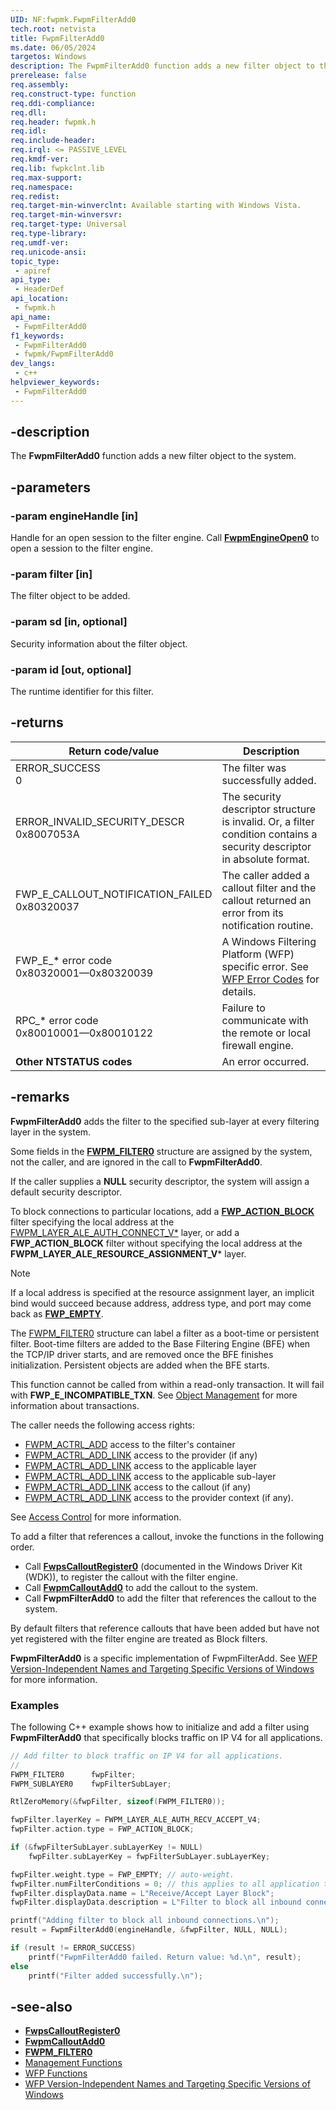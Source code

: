 ```yaml
---
UID: NF:fwpmk.FwpmFilterAdd0
tech.root: netvista
title: FwpmFilterAdd0
ms.date: 06/05/2024
targetos: Windows
description: The FwpmFilterAdd0 function adds a new filter object to the system.
prerelease: false
req.assembly: 
req.construct-type: function
req.ddi-compliance: 
req.dll: 
req.header: fwpmk.h
req.idl: 
req.include-header: 
req.irql: <= PASSIVE_LEVEL
req.kmdf-ver: 
req.lib: fwpkclnt.lib
req.max-support: 
req.namespace: 
req.redist: 
req.target-min-winverclnt: Available starting with Windows Vista.
req.target-min-winversvr: 
req.target-type: Universal
req.type-library: 
req.umdf-ver: 
req.unicode-ansi: 
topic_type:
 - apiref
api_type:
 - HeaderDef
api_location:
 - fwpmk.h
api_name:
 - FwpmFilterAdd0
f1_keywords:
 - FwpmFilterAdd0
 - fwpmk/FwpmFilterAdd0
dev_langs:
 - c++
helpviewer_keywords:
 - FwpmFilterAdd0
---
```


## -description

The **FwpmFilterAdd0** function adds a new filter object to the system.

## -parameters

### -param engineHandle [in]

Handle for an open session to the filter engine. Call **[FwpmEngineOpen0](nf-fwpmk-fwpmengineopen0.md)** to open a session to the filter engine.

### -param filter [in]

The filter object to be added.

### -param sd [in, optional]

Security information about the filter object.

### -param id [out, optional]

The runtime identifier for this filter.

## -returns

| Return code/value | Description |
| ----------------- | ----------- |
| ERROR_SUCCESS<br>0 | The filter was successfully added. |
| ERROR_INVALID_SECURITY_DESCR<br>0x8007053A | The security descriptor structure is invalid. Or, a filter condition contains a security descriptor in absolute format. |
| FWP_E_CALLOUT_NOTIFICATION_FAILED<br>0x80320037 | The caller added a callout filter and the callout returned an error from its notification routine. |
| FWP_E_* error code<br>0x80320001—0x80320039 | A Windows Filtering Platform (WFP) specific error. See [WFP Error Codes](/windows/desktop/FWP/wfp-error-codes) for details. |
| RPC_* error code<br>0x80010001—0x80010122 | Failure to communicate with the remote or local firewall engine. |
| **Other NTSTATUS codes** | An error occurred. |

## -remarks

**FwpmFilterAdd0** adds the filter to the specified sub-layer at every filtering layer in the system.

Some fields in the **[FWPM_FILTER0](/windows/win32/api/fwpmtypes/ns-fwpmtypes-fwpm_filter0)** structure are assigned by the system, not the caller, and are ignored in the call to **FwpmFilterAdd0**.

If the caller supplies a **NULL** security descriptor, the system will assign a default security descriptor.

To block connections to particular locations, add a **[FWP_ACTION_BLOCK](/windows/win32/api/fwpmtypes/ns-fwpmtypes-fwpm_action0)** filter specifying the local address at the [FWPM_LAYER_ALE_AUTH_CONNECT_V*](/windows/desktop/FWP/management-filtering-layer-identifiers-) layer, or add a **FWP_ACTION_BLOCK** filter without specifying the local address at the **FWPM_LAYER_ALE_RESOURCE_ASSIGNMENT_V*** layer.

> [!NOTE]
> If a local address is specified at the resource assignment layer, an implicit bind would succeed because address, address type, and port may come back as **[FWP_EMPTY](/windows/win32/api/fwptypes/ne-fwptypes-fwp_data_type)**.

The [FWPM_FILTER0](/windows/win32/api/fwpmtypes/ns-fwpmtypes-fwpm_filter0) structure can label a filter as a boot-time or persistent filter.  Boot-time filters are added to the Base Filtering Engine (BFE) when the TCP/IP driver starts, and are removed once the BFE finishes initialization.  Persistent objects are added when the BFE starts.

This function cannot be called from within a read-only transaction. It will fail with **FWP_E_INCOMPATIBLE_TXN**. See [Object Management](/windows/desktop/FWP/object-management) for more information about transactions.

The caller needs the following access rights:

- [FWPM_ACTRL_ADD](/windows/desktop/FWP/access-right-identifiers) access to the filter's container
- [FWPM_ACTRL_ADD_LINK](/windows/desktop/FWP/access-right-identifiers) access to the provider (if any)
- [FWPM_ACTRL_ADD_LINK](/windows/desktop/FWP/access-right-identifiers) access to the applicable layer
- [FWPM_ACTRL_ADD_LINK](/windows/desktop/FWP/access-right-identifiers) access to the applicable sub-layer
- [FWPM_ACTRL_ADD_LINK](/windows/desktop/FWP/access-right-identifiers) access to the callout (if any)
- [FWPM_ACTRL_ADD_LINK](/windows/desktop/FWP/access-right-identifiers) access to the provider context (if any).
  
See [Access Control](/windows/desktop/FWP/access-control) for more information.

To add a filter that references a callout, invoke the functions in the following order.

- Call **[FwpsCalloutRegister0](../fwpsk/nf-fwpsk-fwpscalloutregister0.md)** (documented in the Windows Driver Kit (WDK)), to register the callout with the filter engine.
- Call **[FwpmCalloutAdd0](nf-fwpmk-fwpmcalloutadd0.md)** to add the callout to the system.
- Call **FwpmFilterAdd0** to add the filter that references the callout to the system.

By default filters that reference callouts that have been added but have not yet registered with the filter engine are treated as Block filters.

**FwpmFilterAdd0** is a specific implementation of FwpmFilterAdd. See [WFP Version-Independent Names and Targeting Specific Versions of Windows](/windows/desktop/FWP/wfp-version-independent-names-and-targeting-specific-versions-of-windows)  for more information.

### Examples

The following C++ example shows how to initialize and add a filter using **FwpmFilterAdd0** that specifically blocks traffic on IP V4 for all applications.

```cpp
// Add filter to block traffic on IP V4 for all applications. 
//
FWPM_FILTER0      fwpFilter;
FWPM_SUBLAYER0    fwpFilterSubLayer;  

RtlZeroMemory(&fwpFilter, sizeof(FWPM_FILTER0));

fwpFilter.layerKey = FWPM_LAYER_ALE_AUTH_RECV_ACCEPT_V4;
fwpFilter.action.type = FWP_ACTION_BLOCK;

if (&fwpFilterSubLayer.subLayerKey != NULL)
    fwpFilter.subLayerKey = fwpFilterSubLayer.subLayerKey;

fwpFilter.weight.type = FWP_EMPTY; // auto-weight.
fwpFilter.numFilterConditions = 0; // this applies to all application traffic
fwpFilter.displayData.name = L"Receive/Accept Layer Block";
fwpFilter.displayData.description = L"Filter to block all inbound connections.";

printf("Adding filter to block all inbound connections.\n");
result = FwpmFilterAdd0(engineHandle, &fwpFilter, NULL, NULL);

if (result != ERROR_SUCCESS)
    printf("FwpmFilterAdd0 failed. Return value: %d.\n", result);
else
    printf("Filter added successfully.\n");

```

## -see-also

- **[FwpsCalloutRegister0](/windows-hardware/drivers/ddi/fwpsk/nf-fwpsk-fwpscalloutregister0)**
- **[FwpmCalloutAdd0](nf-fwpmk-fwpmcalloutadd0.md)**
- **[FWPM_FILTER0](/windows/win32/api/fwpmtypes/ns-fwpmtypes-fwpm_filter0)**
- [Management Functions](/windows/desktop/FWP/fwp-mgmt-functions)
- [WFP Functions](/windows/desktop/FWP/fwp-functions)
- [WFP Version-Independent Names and Targeting Specific Versions of Windows](/windows/desktop/FWP/wfp-version-independent-names-and-targeting-specific-versions-of-windows)
